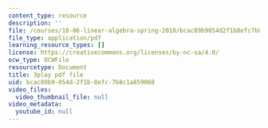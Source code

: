 ```yaml
---
content_type: resource
description: ''
file: /courses/18-06-linear-algebra-spring-2010/bcac89b9054d2f1b8efc7b8c1a859068_MsIvs_6vC38.pdf
file_type: application/pdf
learning_resource_types: []
license: https://creativecommons.org/licenses/by-nc-sa/4.0/
ocw_type: OCWFile
resourcetype: Document
title: 3play pdf file
uid: bcac89b9-054d-2f1b-8efc-7b8c1a859068
video_files:
  video_thumbnail_file: null
video_metadata:
  youtube_id: null
---
```

